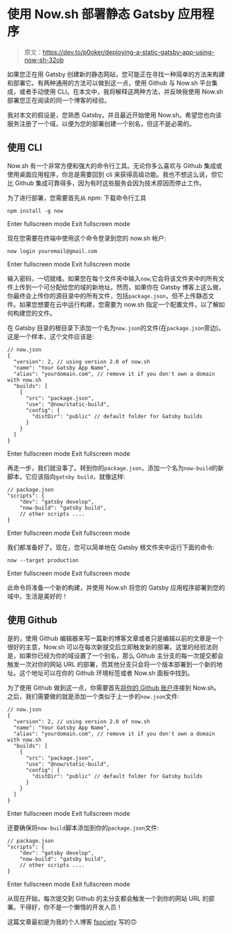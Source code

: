 # 使用 Now.sh 部署静态 Gatsby 应用程序

> 原文：<https://dev.to/p0oker/deploying-a-static-gatsby-app-using-now-sh-32ob>

如果您正在用 Gatsby 创建新的静态网站，您可能正在寻找一种简单的方法来构建和部署它。有两种通用的方法可以做到这一点，使用 Github 与 Now.sh 平台集成，或者手动使用 CLI。在本文中，我将解释这两种方法，并反映我使用 Now.sh 部署您正在阅读的同一个博客的经验。

我对本文的假设是，您熟悉 Gatsby，并且最近开始使用 Now.sh。希望您也向该服务注册了一个域，以便为您的部署创建一个别名，但这不是必需的。

## 使用 CLI

Now.sh 有一个非常方便和强大的命令行工具。无论你多么喜欢与 Github 集成或使用桌面应用程序，你总是需要回到 cli 来获得高级功能。我也不想这么说，但它比 Github 集成可靠得多，因为有时这些服务会因为技术原因而停止工作。

为了进行部署，您需要首先从 npm:
下载命令行工具

```
npm install -g now 
```

Enter fullscreen mode Exit fullscreen mode

现在您需要在终端中使用这个命令登录到您的 now.sh 帐户:

```
now login youremail@gmail.com 
```

Enter fullscreen mode Exit fullscreen mode

输入密码，一切就绪。如果您在每个文件夹中输入`now`,它会将该文件夹中的所有文件上传到一个可分配给您的域的新地址。然而，如果你在 Gatsby 博客上这么做，你最终会上传你的源目录中的所有文件，包括`package.json`，但不上传静态文件。如果您想要在云中运行构建，您需要为 now.sh 指定一个配置文件，以了解如何构建您的文件。

在 Gatsby 目录的根目录下添加一个名为`now.json`的文件(在`package.json`旁边)。这是一个样本，这个文件应该是:

```
// now.json
{
  "version": 2, // using version 2.0 of now.sh
  "name": "Your Gatsby App Name",
  "alias": "yourdomain.com", // remove it if you don't own a domain with now.sh
  "builds": [
    {
      "src": "package.json",
      "use": "@now/static-build",
      "config": {
        "distDir": "public" // default folder for Gatsby builds
      }
    }
  ]
} 
```

Enter fullscreen mode Exit fullscreen mode

再走一步，我们就没事了。转到你的`package.json`，添加一个名为`now-build`的新脚本，它应该指向`gatsby build`，就像这样:

```
// package.json
"scripts": {
    "dev": "gatsby develop",
    "now-build": "gatsby build",
    // other scripts ....
} 
```

Enter fullscreen mode Exit fullscreen mode

我们都准备好了。现在，您可以简单地在 Gatsby 根文件夹中运行下面的命令:

```
now --target production 
```

Enter fullscreen mode Exit fullscreen mode

此命令将准备一个新的构建，并使用 Now.sh 将您的 Gatsby 应用程序部署到您的域中。生活是美好的！

## 使用 Github

是的，使用 Github 编辑器来写一篇新的博客文章或者只是编辑以前的文章是一个很好的主意，Now.sh 可以在每次新提交后立即触发新的部署。这里的经验法则是，如果你已经为你的域设置了一个别名，那么 Github 主分支的每一次提交都会触发一次对你的网站 URL 的部署，而其他分支只会将一个版本部署到一个新的地址。这个地址可以在你的 Github 环境标签或者 Now.sh 面板中找到。

为了使用 Github 做到这一点，你需要首先[将你的 Github 账户](https://zeit.co/docs/v2/integrations/now-for-github/)连接到 Now.sh。之后，我们需要做的就是添加一个类似于上一步的`now.json`文件:

```
// now.json
{
  "version": 2, // using version 2.0 of now.sh
  "name": "Your Gatsby App Name",
  "alias": "yourdomain.com", // remove it if you don't own a domain with now.sh
  "builds": [
    {
      "src": "package.json",
      "use": "@now/static-build",
      "config": {
        "distDir": "public" // default folder for Gatsby builds
      }
    }
  ]
} 
```

Enter fullscreen mode Exit fullscreen mode

还要确保将`now-build`脚本添加到你的`package.json`文件:

```
// package.json
"scripts": {
    "dev": "gatsby develop",
    "now-build": "gatsby build",
    // other scripts ....
} 
```

Enter fullscreen mode Exit fullscreen mode

从现在开始，每次提交到 Github 的主分支都会触发一个到你的网站 URL 的部署。干得好，你不是一个懒惰的开发人员！

这篇文章最初是为我的个人博客 [fsociety](https://fsociety.at) 写的🙃